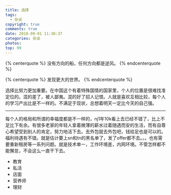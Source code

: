 ```yaml
---
title: 选择
tags:
  - 杂谈
copyright: true
comments: true
date: 2018-09-01 11:30:37
categories: 杂谈
photos:
top: 99
---
```


{% centerquote %} 
没有方向的船，任何方向都是逆风。
{% endcenterquote %} 

{% centerquote %} 
发现更大的世界。
{% endcenterquote %} 

选择比努力更加重要。在中国这个有着特殊国情的国家里，个人的位置是很难找准定位的。混的差了，被人鄙夷。混的好了招人记恨。人就是喜欢互相比较，每个人的学习产出比是不一样的。不满足于现状，总想着明天一定比今天的自己强。

--- 
<!--more-->

每个人的格局和所谓的幸福度都是不一样的，nj1年10k看上去已经不错了，比上不足比下有余。有很多老家的年轻人拿着微薄的薪水过着随遇而安的生活，而有自尊心希望受到别人的肯定，努力地活下去。去外包就去外包吧，钱给足也是可以的。福利待遇有不错。就是估计要上sn和tn的黑名单了，发了offer都不去。。。也有需要重新租房等一系列问题。就是技术单一，工作环境差，内网环境。不管怎样都不能懈怠，不会这么一直干下去。

- 教育
- 私活
- 店面
- 营养师
- 理财